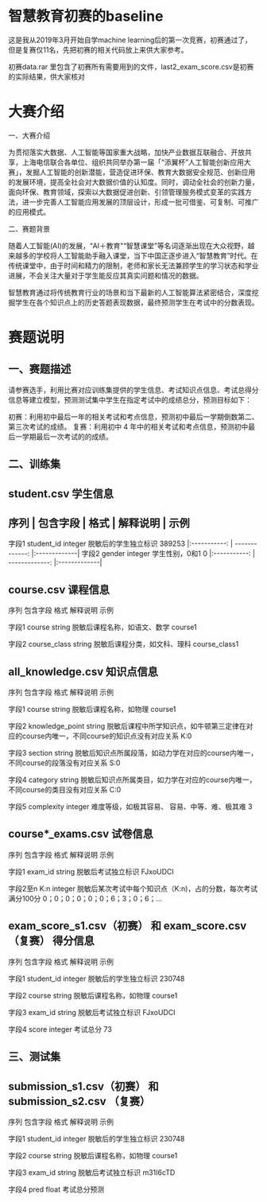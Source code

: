 # 智慧教育初赛的baseline
这是我从2019年3月开始自学machine learning后的第一次竞赛，初赛通过了，但是复赛仅11名，先把初赛的相关代码放上来供大家参考。

初赛data.rar 里包含了初赛所有需要用到的文件，last2_exam_score.csv是初赛的实际结果，供大家核对

# 大赛介绍

一、大赛介绍

为贯彻落实大数据、人工智能等国家重大战略，加快产业数据互联融合、开放共享，上海电信联合各单位、组织共同举办第一届「“添翼杯”人工智能创新应用大赛」，发掘人工智能的创新潜能，营造促进环保、教育大数据安全规范、创新应用的发展环境，提高全社会对大数据价值的认知度。同时，调动全社会的创新力量，面向环保、教育领域，探索以大数据促进创新、引领管理服务模式变革的实践方法，进一步完善人工智能应用发展的顶层设计，形成一批可借鉴、可复制、可推广的应用模式。

二、赛题背景

随着人工智能(AI)的发展，“AI＋教育”“智慧课堂”等名词逐渐出现在大众视野，越来越多的学校将人工智能助手融入课堂，当下中国正逐步进入“智慧教育”时代。在传统课堂中，由于时间和精力的限制，老师和家长无法兼顾学生的学习状态和学业进展，不会关注大量对于学生能反应其真实问题和情况的数据。

智慧教育通过将传统教育行业的场景和当下最新的人工智能算法紧密结合，深度挖掘学生在各个知识点上的历史答题表现数据，最终预测学生在考试中的分数表现。

# 赛题说明

## 一、赛题描述

请参赛选手，利用比赛对应训练集提供的学生信息、考试知识点信息、考试总得分信息等建立模型，预测测试集中学生在指定考试中的成绩总分，预测目标如下：

初赛：利用初中最后一年的相关考试和考点信息，预测初中最后一学期倒数第二、第三次考试的成绩。
复赛：利用初中 4 年中的相关考试和考点信息，预测初中最后一学期最后一次考试的的成绩。

## 二、训练集
## student.csv 学生信息

序列	| 包含字段 | 格式 | 解释说明 | 示例
-
字段1	student_id	integer	脱敏后的学生独立标识	389253
|:-----------: | -------------: |:-------------|
字段2	gender	integer	学生性别，0和1	0
|:-----------: | -------------: |:-------------|
## course.csv 课程信息

序列	包含字段	格式	解释说明	示例

字段1	course	string	脱敏后课程名称，如语文、数学	course1

字段2	course_class	string	脱敏后课程分类，如文科、理科	course_class1

## all_knowledge.csv 知识点信息

序列	包含字段	格式	解释说明	示例

字段1	course	string	脱敏后课程名称，如物理	course1

字段2	knowledge_point	string	脱敏后课程中所学知识点，如牛顿第三定律在对应的course内唯一，不同course的知识点没有对应关系	K:0

字段3	section	string	脱敏后知识点所属段落，如动力学在对应的course内唯一，不同course的段落没有对应关系	S:0

字段4	category	string	脱敏后知识点所属类目，如力学在对应的course内唯一，不同course的类目没有对应关系	C:0

字段5	complexity	integer	难度等级，如极其容易、 容易、中等、难、极其难	3

## course*_exams.csv 试卷信息

序列	包含字段	格式	解释说明	示例

字段1	exam_id	string	脱敏后考试独立标识	FJxoUDCI

字段2至n	K:n	integer	脱敏后某次考试中每个知识点（K:n)，占的分数，每次考试满分100分	0；0；0；0；0；0；6；3；0；6；...

## exam_score_s1.csv（初赛） 和 exam_score.csv（复赛） 得分信息

序列	包含字段	格式	解释说明	示例

字段1	student_id	integer	脱敏后的学生独立标识	230748

字段2	course	string	脱敏后课程名称，如物理	course1

字段3	exam_id	string	脱敏后考试独立标识	FJxoUDCI

字段4	score	integer	考试总分	73

## 三、测试集

## submission_s1.csv（初赛） 和 submission_s2.csv （复赛）

序列	包含字段	格式	解释说明	示例

字段1	student_id	integer	脱敏后的学生独立标识	230748

字段2	course	string	脱敏后课程名称，如物理	course1

字段3	exam_id	string	脱敏后考试独立标识	m31I6cTD

字段4	pred	float	考试总分预测
